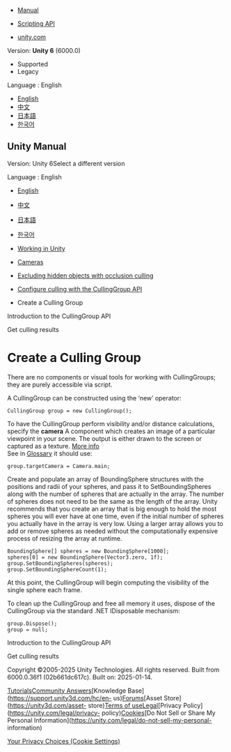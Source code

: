 [](https://docs.unity3d.com)

  * [Manual](../Manual/index.html)
  * [Scripting API](../ScriptReference/index.html)

  * [unity.com](https://unity.com/)

Version: **Unity 6** (6000.0)

  * Supported
  * Legacy

Language : English

  * [English](/Manual/CullingGroupAPI-getstarted.html)
  * [中文](/cn/current/Manual/CullingGroupAPI-getstarted.html)
  * [日本語](/ja/current/Manual/CullingGroupAPI-getstarted.html)
  * [한국어](/kr/current/Manual/CullingGroupAPI-getstarted.html)

[](https://docs.unity3d.com)

## Unity Manual

Version: Unity 6Select a different version

Language : English

  * [English](/Manual/CullingGroupAPI-getstarted.html)
  * [中文](/cn/current/Manual/CullingGroupAPI-getstarted.html)
  * [日本語](/ja/current/Manual/CullingGroupAPI-getstarted.html)
  * [한국어](/kr/current/Manual/CullingGroupAPI-getstarted.html)

  * [Working in Unity](working-in-unity.html)
  * [Cameras](Cameras.html)
  * [Excluding hidden objects with occlusion culling](OcclusionCulling-landing.html)
  * [Configure culling with the CullingGroup API](CullingGroupAPI-landing.html)
  * Create a Culling Group

[](CullingGroupAPI.html)

Introduction to the CullingGroup API

[](CullingGroupAPI-get-culling-results.html)

Get culling results

# Create a Culling Group

There are no components or visual tools for working with CullingGroups; they
are purely accessible via script.

A CullingGroup can be constructed using the ‘new’ operator:

    
    
    CullingGroup group = new CullingGroup();
    

To have the CullingGroup perform visibility and/or distance calculations,
specify the **camera** A component which creates an image of a particular
viewpoint in your scene. The output is either drawn to the screen or captured
as a texture. [More info](CamerasOverview.html)  
See in [Glossary](Glossary.html#Camera) it should use:

    
    
    group.targetCamera = Camera.main;
    

Create and populate an array of BoundingSphere structures with the positions
and radii of your spheres, and pass it to SetBoundingSpheres along with the
number of spheres that are actually in the array. The number of spheres does
not need to be the same as the length of the array. Unity recommends that you
create an array that is big enough to hold the most spheres you will ever have
at one time, even if the initial number of spheres you actually have in the
array is very low. Using a larger array allows you to add or remove spheres as
needed without the computationally expensive process of resizing the array at
runtime.

    
    
    BoundingSphere[] spheres = new BoundingSphere[1000];
    spheres[0] = new BoundingSphere(Vector3.zero, 1f);
    group.SetBoundingSpheres(spheres);
    group.SetBoundingSphereCount(1);
    

At this point, the CullingGroup will begin computing the visibility of the
single sphere each frame.

To clean up the CullingGroup and free all memory it uses, dispose of the
CullingGroup via the standard .NET IDisposable mechanism:

    
    
    group.Dispose();
    group = null;
    

[](CullingGroupAPI.html)

Introduction to the CullingGroup API

[](CullingGroupAPI-get-culling-results.html)

Get culling results

Copyright ©2005-2025 Unity Technologies. All rights reserved. Built from
6000.0.36f1 (02b661dc617c). Built on: 2025-01-14.

[Tutorials](https://learn.unity.com/)[Community
Answers](https://answers.unity3d.com)[Knowledge
Base](https://support.unity3d.com/hc/en-
us)[Forums](https://forum.unity3d.com)[Asset Store](https://unity3d.com/asset-
store)[Terms of
use](https://docs.unity3d.com/Manual/TermsOfUse.html)[Legal](https://unity.com/legal)[Privacy
Policy](https://unity.com/legal/privacy-
policy)[Cookies](https://unity.com/legal/cookie-policy)[Do Not Sell or Share
My Personal Information](https://unity.com/legal/do-not-sell-my-personal-
information)

[Your Privacy Choices (Cookie Settings)](javascript:void\(0\);)

